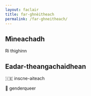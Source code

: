 ```yaml
---
layout: faclair
title: far-ghnèitheach
permalink: /far-ghneitheach/
---
```


## Mìneachadh

Ri thighinn

## Eadar-theangachaidhean

&#x1f1ee;&#x1f1ea; inscne-aiteach

&#x1f3f4;&#xe0067;&#xe0062;&#xe0065;&#xe006e;&#xe0067;&#xe007f; genderqueer
